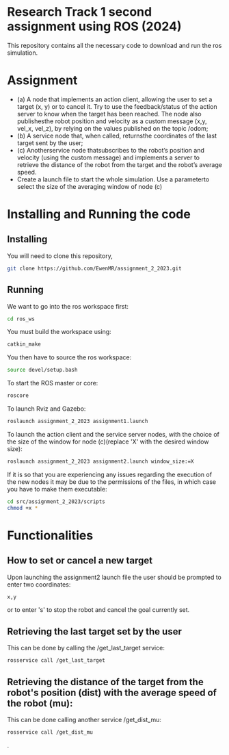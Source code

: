# Research Track 1 second assignment using ROS (2024)
This repository contains all the necessary code to download and run the ros simulation.

# Assignment
- (a) A node that implements an action client, allowing the user to set a target (x, y) or to cancel it. Try to use the
feedback/status of the action server to know when the target has been reached. The node also publishesthe
robot position and velocity as a custom message (x,y, vel_x, vel_z), by relying on the values published on the
topic /odom;
- (b) A service node that, when called, returnsthe coordinates of the last target sent by the user;
- (c) Anotherservice node thatsubscribes to the robot’s position and velocity (using the custom message) and
implements a server to retrieve the distance of the robot from the target and the robot’s average speed.
- Create a launch file to start the whole simulation. Use a parameterto select the size of the averaging window of node (c)

# Installing and Running the code
## Installing
You will need to clone this repository,
```bash
git clone https://github.com/EwenMR/assignment_2_2023.git
```
## Running
We want to go into the ros workspace first:
```bash
cd ros_ws
```

You must build the workspace using:
```bash
catkin_make
```

You then have to source the ros workspace:
```bash
source devel/setup.bash
```

To start the ROS master or core:
```bash
roscore
```

To launch Rviz and Gazebo:
```bash
roslaunch assignment_2_2023 assignment1.launch
```

To launch the action client and the service server nodes, with the choice of the size of the window for node (c)(replace 'X' with the desired window size):
```bash
roslaunch assignment_2_2023 assignment2.launch window_size:=X
```

If it is so that you are experiencing any issues regarding the execution of the new nodes it may be due to the permissions of the files, in which case you have to make them executable:
```bash
cd src/assignment_2_2023/scripts
chmod +x *
```

# Functionalities
## How to set or cancel a new target
Upon launching the assignment2 launch file the user should be prompted to enter two coordinates:
```bash
x,y
```

or to enter 's' to stop the robot and cancel the goal currently set.

## Retrieving the last target set by the user
This can be done by calling the /get_last_target service:
```bash
rosservice call /get_last_target
```

## Retrieving the distance of the target from the robot's position (dist) with the average speed of the robot (mu):
This can be done calling another service /get_dist_mu:
```bash
rosservice call /get_dist_mu
```
.
